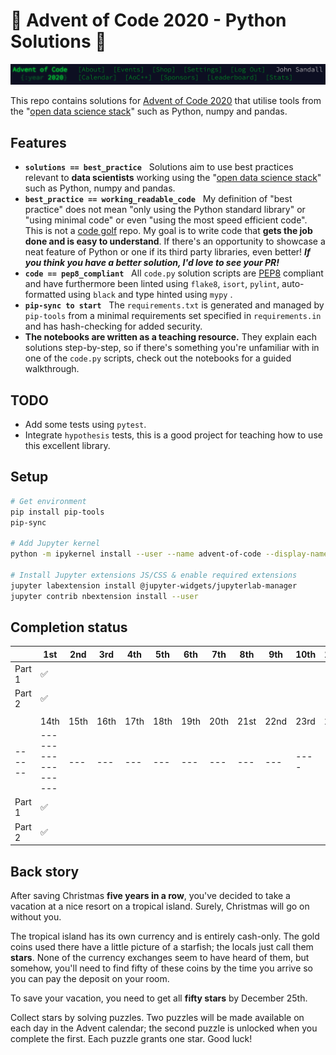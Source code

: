 # 🎄 Advent of Code 2020 - Python Solutions 🐍

![Advent of Code Screenshot](./images/aoc_screenshot.png)

This repo contains solutions for [Advent of Code 2020](https://adventofcode.com/2020/) that utilise
tools from the "[open data science stack](https://pydata.org/about/)" such as Python, numpy and
pandas.

## Features

- **`solutions == best_practice`** &nbsp; Solutions aim to use best practices relevant to **data
  scientists** working using the "[open data science stack](https://pydata.org/about/)" such as
  Python, numpy and pandas.
- **`best_practice == working_readable_code`** &nbsp; My definition of "best practice" does not mean "only
  using the Python standard library" or "using minimal code" or even "using the most speed
  efficient code". This is not a [code golf](https://en.wikipedia.org/wiki/Code_golf) repo. My goal
  is to write code that **gets the job done and is easy to understand**. If there's an opportunity
  to showcase a neat feature of Python or one if its third party libraries, even better! **_If you
  think you have a better solution, I'd love to see your PR!_**
- **`code == pep8_compliant`** &nbsp; All `code.py` solution scripts are
  [PEP8](https://www.python.org/dev/peps/pep-0008/) compliant and have furthermore been linted
  using `flake8`, `isort`, `pylint`, auto-formatted using `black` and type hinted using `mypy` .
- **`pip-sync to start`** &nbsp; The `requirements.txt` is generated and managed by `pip-tools` from a minimal
  requirements set specified in `requirements.in` and has hash-checking for added security.
- **The notebooks are written as a teaching resource.** They explain each solutions step-by-step,
  so if there's something you're unfamiliar with in one of the `code.py` scripts, check out the
  notebooks for a guided walkthrough.

## TODO

- Add some tests using `pytest`.
- Integrate `hypothesis` tests, this is a good project for teaching how to use this excellent
  library.

## Setup

```bash
# Get environment
pip install pip-tools
pip-sync

# Add Jupyter kernel
python -m ipykernel install --user --name advent-of-code --display-name "Python (advent-of-code)"

# Install Jupyter extensions JS/CSS & enable required extensions
jupyter labextension install @jupyter-widgets/jupyterlab-manager
jupyter contrib nbextension install --user
```

## Completion status

|        | 1st                | 2nd  | 3rd  | 4th  | 5th  | 6th  | 7th  | 8th  | 9th  | 10th | 11th | 12th | 13th |
| ------ | ------------------ | ---- | ---- | ---- | ---- | ---- | ---- | ---- | ---- | ---- | ---- | ---- | ---- |
| Part 1 | :white_check_mark: |      |      |      |      |      |      |      |      |      |      |      |      |
| Part 2 | :white_check_mark: |      |      |      |      |      |      |      |      |      |      |      |      |
|        |                    |      |      |      |      |      |      |      |      |      |      |      |      |
|        | 14th               | 15th | 16th | 17th | 18th | 19th | 20th | 21st | 22nd | 23rd | 24th | 25th |      |
| ------ | ------------------ | ---  | ---  | ---  | ---  | ---  | ---  | ---  | ---  | ---- | ---- | ---- |      |
| Part 1 | :white_check_mark: |      |      |      |      |      |      |      |      |      |      |      |      |
| Part 2 | :white_check_mark: |      |      |      |      |      |      |      |      |      |      |      |      |

## Back story

After saving Christmas **five years in a row**, you've decided to take a vacation at a nice resort
on a tropical island. Surely, Christmas will go on without you.

The tropical island has its own currency and is entirely cash-only. The gold coins used there have
a little picture of a starfish; the locals just call them **stars**. None of the currency exchanges
seem to have heard of them, but somehow, you'll need to find fifty of these coins by the time you
arrive so you can pay the deposit on your room.

To save your vacation, you need to get all **fifty stars** by December 25th.

Collect stars by solving puzzles. Two puzzles will be made available on each day in the Advent
calendar; the second puzzle is unlocked when you complete the first. Each puzzle grants one star.
Good luck!
